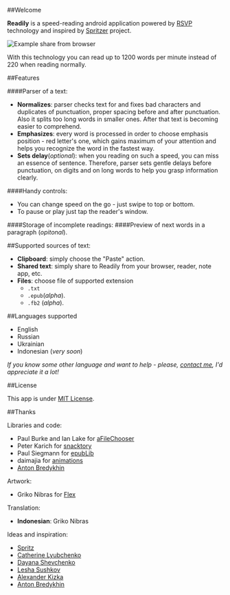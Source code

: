 ##Welcome

**Readily** is a speed-reading android application powered by [RSVP] technology and inspired by [Spritzer] project.

![Example share from browser](http://i62.tinypic.com/2hqqauu.gif)

With this technology you can read up to 1200 words per minute instead of 220 when reading normally.

##Features

####Parser of a text:
  * **Normalizes**: parser checks text for and fixes bad characters and duplicates of punctuation, proper spacing before and after punctuation. Also it splits too long words in smaller ones. After that text is becoming easier to comprehend.
  * **Emphasizes**: every word is processed in order to choose emphasis position - red letter's one, which gains maximum of your attention and helps you recognize the word in the fastest way.
  * **Sets delay**(*optional*): when you reading on such a speed, you can miss an essence of sentence. Therefore, parser sets gentle delays before punctuation, on digits and on long words to help you grasp information clearly.

####Handy controls:
  * You can change speed on the go - just swipe to top or bottom.
  * To pause or play just tap the reader's window.

####Storage of incomplete readings:
####Preview of next words in a paragraph (*opitonal*).

##Supported sources of text:

* **Clipboard**: simply choose the "Paste" action.
* **Shared text**: simply share to Readily from your browser, reader, note app, etc.
* **Files**: choose file of supported extension
  * `.txt`
  * `.epub`(*alpha*).
  * `.fb2` (*alpha*).

##Languages supported

* English
* Russian
* Ukrainian
* Indonesian (*very soon*)

*If you know some other language and want to help - please, [contact me], I'd appreciate it a lot!*

##License

This app is under [MIT License].

##Thanks

Libraries and code:

* Paul Burke and Ian Lake for [aFileChooser](https://github.com/iPaulPro/aFileChooser)
* Peter Karich for [snacktory](https://github.com/karussell/snacktory)
* Paul Siegmann for [epubLib](http://www.siegmann.nl/epublib)
* daimajia for [animations](https://github.com/daimajia/AndroidViewAnimations)
* [Anton Bredykhin](https://github.com/abredykhin)

Artwork:

* Griko Nibras for [Flex](http://grikomsn.deviantart.com/art/Flex-361665214)

Translation:
* **Indonesian**: Griko Nibras

Ideas and inspiration:

* [Spritz](http://www.spritzinc.com)
* [Catherine Lyubchenko](https://plus.google.com/114417077430631558278)
* [Dayana Shevchenko](https://vk.com/kruasan.sovest)
* [Lesha Sushkov](http://instagram.com/Maelemotion)
* [Alexander Kizka](https://www.facebook.com/alexkizka)
* [Anton Bredykhin](https://github.com/abredykhin)

[RSVP]:http://en.wikipedia.org/wiki/Rapid_Serial_Visual_Presentation "Rapid Serial Visual Representation"
[Spritzer]:http://www.spritzinc.com
[contact me]:mailto:syniuhin@gmail.com
[MIT License]:https://raw.githubusercontent.com/infm/Readily/master/LICENSE.txt
